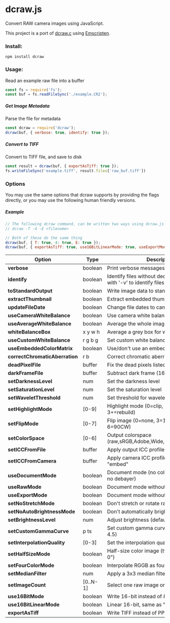 # dcraw.js
Convert RAW camera images using JavaScript.

This project is a port of [dcraw.c](http://www.cybercom.net/~dcoffin/dcraw/) using [Emscripten](http://emscripten.org).

### Install:
```
npm install dcraw
```

### Usage:

Read an example raw file into a buffer
``` js
const fs = require('fs');
const buf = fs.readFileSync('./example.CR2');
```

##### Get Image Metadata

Parse the file for metadata

``` js
const dcraw = require('dcraw');
dcraw(buf, { verbose: true, identify: true });
```


##### Convert to TIFF

Convert to TIFF file, and save to disk

``` js
const result = dcraw(buf, { exportAsTiff: true });
fs.writeFileSync('example.tiff', result.files['raw_buf.tiff'])
```

### Options

You may use the same options that dcraw supports by providing the flags directly, or you may use the following human friendly versions.

##### Example

``` js
// The following dcraw command, can be written two ways using dcraw.js
// dcraw -T -4 -E <filename>

// Both of these do the same thing
dcraw(buf, { T: true, 4: true, E: true });
dcraw(buf, { exportAsTiff: true, use16BitLinearMode: true, useExportMode: true });
```


|Option|Type|Description|
|------|----|-----------|
|**verbose**|boolean|Print verbose messages|
|**identify**|boolean|Identify files without decoding them (use with '-v' to identify files and show metadata)|
|**toStandardOutput**|boolean|Write image data to standard output|
|**extractThumbnail**|boolean|Extract embedded thumbnail image|
|**updateFileDate**|boolean|Change file dates to camera timestamp|
|**useCameraWhiteBalance**|boolean|Use camera white balance, if possible|
|**useAverageWhiteBalance**|boolean|Average the whole image for white balance|
|**whiteBalanceBox**|x y w h|Average a grey box for white balance|
|**useCustomWhiteBalance**|r g b g|Set custom white balance|
|**useEmbeddedColorMatrix**|boolean|Use/don't use an embedded color matrix|
|**correctChromaticAberration**|r b |Correct chromatic aberration|
|**deadPixelFile**|buffer |Fix the dead pixels listed in this file|
|**darkFrameFile**|buffer |Subtract dark frame (16-bit raw PGM)|
|**setDarknessLevel**|num |Set the darkness level|
|**setSaturationLevel**|num |Set the saturation level|
|**setWaveletThreshold**|num |Set threshold for wavelet denoising|
|**setHighlightMode**|[0-9] |Highlight mode (0=clip, 1=unclip, 2=blend, 3+=rebuild)|
|**setFlipMode**|[0-7] |Flip image (0=none, 3=180, 5=90CCW, 6=90CW)|
|**setColorSpace**|[0-6] |Output colorspace (raw,sRGB,Adobe,Wide,ProPhoto,XYZ,ACES)|
|**setICCFromFile**|buffer |Apply output ICC profile from file|
|**setICCFromCamera**|buffer |Apply camera ICC profile from file or "embed"|
|**useDocumentMode**|boolean|Document mode (no color, no interpolation, no debayer)|
|**useRawMode**|boolean|Document mode without scaling (totally raw)|
|**useExportMode**|boolean|Document mode without cropping|
|**setNoStretchMode**|boolean|Don't stretch or rotate raw pixels|
|**setNoAutoBrightnessMode**|boolean|Don't automatically brighten the image|
|**setBrightnessLevel**|num |Adjust brightness (default = 1.0)|
|**setCustomGammaCurve**|p ts |Set custom gamma curve (default = 2.222 4.5)|
|**setInterpolationQuality**|[0-3] |Set the interpolation quality|
|**setHalfSizeMode**|boolean|Half-size color image (twice as fast as "-q 0")|
|**setFourColorMode**|boolean|Interpolate RGGB as four colors|
|**setMedianFilter**|num |Apply a 3x3 median filter to R-G and B-G|
|**setImageCount**|[0..N-1] |Select one raw image or "all" from each file|
|**use16BitMode**|boolean|Write 16-bit instead of 8-bit|
|**use16BitLinearMode**|boolean|Linear 16-bit, same as "-6 -W -g 1 1"|
|**exportAsTiff**|boolean|Write TIFF instead of PPM|

